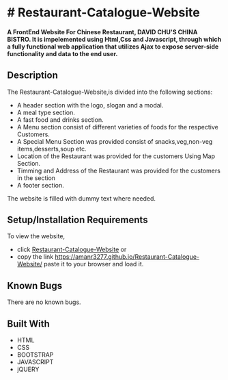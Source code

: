 # # Restaurant-Catalogue-Website

#### A FrontEnd Website For Chinese Restaurant, DAVID CHU'S CHINA BISTRO. It is impelemented using Html,Css and  Javascript, through which a fully functional web application that utilizes Ajax to expose server-side functionality and data to the end user.





## Description
The Restaurant-Catalogue-Website,is divided into the following sections:

* A header section with the logo, slogan and a modal.
* A meal type section.
* A fast food and drinks section.
* A Menu section consist of different varieties of foods for the respective Customers.
* A Special Menu Section was provided consist of snacks,veg,non-veg items,desserts,soup etc.
* Location of the Restaurant was provided for the customers Using Map Section.
* Timming and Address of the Restaurant was provided for the customers in the section 
* A footer section.

The website is filled with dummy text where needed. 


## Setup/Installation Requirements

To view the website, 
* click [Restaurant-Catalogue-Website](https://amanr3277.github.io/Restaurant-Catalogue-Website/)
or 
* copy the link https://amanr3277.github.io/Restaurant-Catalogue-Website/ paste it to your browser and load it.  


## Known Bugs

There are no known bugs.

## Built With

* HTML
* CSS
* BOOTSTRAP
* JAVASCRIPT
* jQUERY
